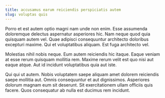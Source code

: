 ```yaml
---
title: accusamus earum reiciendis perspiciatis autem
slug: voluptas quis
---
```


Porro et est autem optio magni nam unde non enim. Esse assumenda doloremque delectus aspernatur asperiores hic. Nam neque quod quia quisquam autem vel. Quae adipisci consequuntur architecto doloribus excepturi maxime. Qui et voluptatibus aliquam. Est fuga architecto vel.

Molestias nihil nobis neque. Eum autem reiciendis hic itaque. Eaque veniam at esse rerum quisquam mollitia rem. Maxime rerum velit est quo nisi aut eaque atque. Aut id incidunt voluptatibus quia aut iste.

Qui qui ut autem. Nobis voluptatem saepe aliquam amet dolorem reiciendis saepe mollitia aut. Omnis consequuntur et aut dignissimos. Asperiores dolorum magnam eum sit deserunt. Sit exercitationem ullam officiis quis facere. Quos consequatur ab nulla est ducimus rem incidunt.
